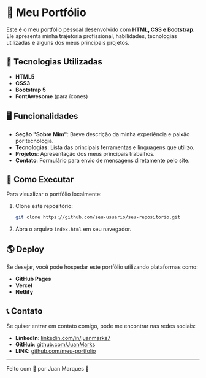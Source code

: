 # 📌 Meu Portfólio

Este é o meu portfólio pessoal desenvolvido com **HTML, CSS e Bootstrap**. Ele apresenta minha trajetória profissional, habilidades, tecnologias utilizadas e alguns dos meus principais projetos.

## 🔹 Tecnologias Utilizadas
- **HTML5**
- **CSS3**
- **Bootstrap 5**
- **FontAwesome** (para ícones)

## 🖥️ Funcionalidades
- **Seção "Sobre Mim"**: Breve descrição da minha experiência e paixão por tecnologia.
- **Tecnologias**: Lista das principais ferramentas e linguagens que utilizo.
- **Projetos**: Apresentação dos meus principais trabalhos.
- **Contato**: Formulário para envio de mensagens diretamente pelo site.

## 📌 Como Executar
Para visualizar o portfólio localmente:
1. Clone este repositório:
   ```sh
   git clone https://github.com/seu-usuario/seu-repositorio.git
   ```
2. Abra o arquivo `index.html` em seu navegador.

## 🌎 Deploy
Se desejar, você pode hospedar este portfólio utilizando plataformas como:
- **GitHub Pages**
- **Vercel**
- **Netlify**

## 📞 Contato
Se quiser entrar em contato comigo, pode me encontrar nas redes sociais:
- **LinkedIn**: [linkedin.com/in/juanmarks7](https://www.linkedin.com/in/juanmarks7/)
- **GitHub**: [github.com/JuanMarks](https://github.com/JuanMarks)
- **LINK**: [github.com/meu-portfolio](https://juanmarks.github.io/meu-portfolio/)

---
Feito com 💙 por Juan Marques 🚀

